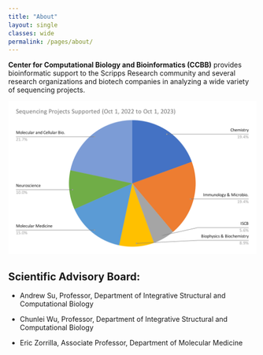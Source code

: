 ```yaml
---
title: "About"
layout: single
classes: wide
permalink: /pages/about/
---
```


**Center for Computational Biology and Bioinformatics (CCBB)** provides bioinformatic support to the Scripps Research community and several research organizations and biotech companies in analyzing a wide variety of sequencing projects.

![LIMS Plot](../assets/images/lims_plot.svg.svg)


## Scientific Advisory Board:

* Andrew Su, Professor, Department of Integrative Structural and Computational Biology

* Chunlei Wu, Professor, Department of Integrative Structural and Computational Biology 
  
* Eric Zorrilla, Associate Professor, Department of Molecular Medicine
